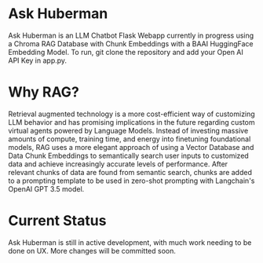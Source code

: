 # Ask Huberman
Ask Huberman is an LLM Chatbot Flask Webapp currently in progress using a Chroma RAG Database with Chunk Embeddings with a BAAI HuggingFace Embedding Model. To run, git clone the repository and add your Open AI API Key in app.py.

# Why RAG?
Retrieval augmented technology is a more cost-efficient way of customizing LLM behavior and has promising implications in the future regarding custom virtual agents powered by Language Models. Instead of investing massive amounts of compute, training time, and energy into finetuning foundational models, RAG uses a more elegant approach of using a Vector Database and Data Chunk Embeddings to semantically search user inputs to customized data and achieve increasingly accurate levels of performance. After relevant chunks of data are found from semantic search, chunks are added to a prompting template to be used in zero-shot prompting with Langchain's OpenAI GPT 3.5 model. 

# Current Status
Ask Huberman is still in active development, with much work needing to be done on UX. More changes will be committed soon. 
